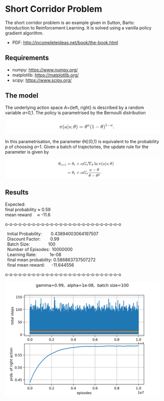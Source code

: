 # Short Corridor Problem

The short corridor problem is an example given in Sutton, Barto: Introduction to Reinforcement Learning. It is solved using a vanilla policy gradient algorithm.

- PDF: http://incompleteideas.net/book/the-book.html

## Requirements

- numpy: https://www.numpy.org/
- matplotlib: https://matplotlib.org/
- scipy: https://www.scipy.org/

## The model

The underlying action space *A*={left, right} is described by a random variable *a*=0,1. The policy is parametrised by the Bernoulli distribution

![alt text](imgs/policy.png "policy")

In this parametrisation, the parameter *θ*∈(0,1) is equivalent to the probability *p* of choosing *a*=1. Given a batch of trajectories, the update rule for the parameter is given by  

![alt text](imgs/updaterule.png "update rule")


## Results

Expected:  
final probability  ≈ 0.59  
mean reward &ensp;&ensp;≈ -11.6 

o-o-o-o-o-o-o-o-o-o-o-o-o-o-o-o-o-o-o-o-o-o-o-o-o-o

  &ensp;Initial Probability: &ensp;&ensp;&ensp; 0.43894003064197507  
  &ensp;Discount Factor: &ensp;&ensp;&ensp;&ensp;0.99  
  &ensp;Batch Size:	&ensp;&ensp;&ensp;&ensp;&ensp;&ensp;&ensp;&ensp;100  
  &ensp;Number of Episodes:&ensp;10000000  
  &ensp;Learning Rate: &ensp;&ensp;&ensp;&ensp;&ensp; 1e-08  
  &ensp;final mean probability: 0.586863737507272  
  &ensp;final mean reward: &ensp;&ensp; -11.644556  

o-o-o-o-o-o-o-o-o-o-o-o-o-o-o-o-o-o-o-o-o-o-o-o-o-o

![alt text](data/Figure_1.png "plot")

